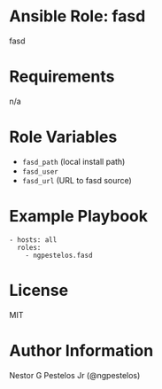 # Ansible Role: fasd

fasd

# Requirements

n/a

# Role Variables

* `fasd_path` (local install path)
* `fasd_user`
* `fasd_url` (URL to fasd source)

# Example Playbook

```
- hosts: all
  roles:
    - ngpestelos.fasd
```

# License

MIT

# Author Information

Nestor G Pestelos Jr (@ngpestelos)
